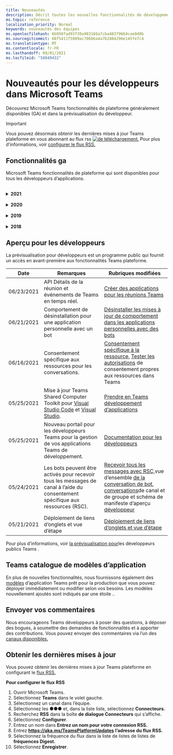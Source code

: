 ```yaml
---
title: Nouveautés
description: Décrit toutes les nouvelles fonctionnalités de développement dans Microsoft Teams
ms.topic: reference
localization_priority: Normal
keywords: nouveautés des équipes
ms.openlocfilehash: 6b050fad93f39a983166a7cba48379664cae040b
ms.sourcegitcommit: 68f5411f5989ac706b6a4a7b2884296e145fe7c4
ms.translationtype: MT
ms.contentlocale: fr-FR
ms.lasthandoff: 09/01/2021
ms.locfileid: "58849432"
---
```

# <a name="whats-new-for-developers-in-microsoft-teams"></a>Nouveautés pour les développeurs dans Microsoft Teams

Découvrez Microsoft Teams fonctionnalités de plateforme généralement disponibles (GA) et dans la prévisualisation du développeur.

> [!IMPORTANT]
> Vous pouvez désormais obtenir les dernières mises à jour Teams plateforme en vous abonnant au flux rss [ ![ de téléchargement.](~/assets/images/RSSfeeds.png)](https://aka.ms/TeamsPlatformUpdates) Pour plus d’informations, voir [configurer le flux RSS.](#get-latest-updates)

## <a name="ga-features"></a>Fonctionnalités ga

Microsoft Teams fonctionnalités de plateforme qui sont disponibles pour tous les développeurs d’applications.

<br>

<details>

<summary><b>2021</b></summary>

| **Date** | **Remarques** | **Rubriques modifiées** |
| -------- | --------- | ------------------ |
|08/31/2021| La fonctionnalité de scènes en mode ensemble personnalisé combine les participants dans une scène virtuelle unique et place leurs flux vidéo dans des sièges pré-déterminés. | [Scènes personnalisées du mode Ensemble](~/apps-in-teams-meetings/teams-together-mode.md) |
|08/25/2021| Introduction d’un guide pas à pas pour créer un bot Teams avec l' sign-on unique (SSO). | [Guide pas à pas pour créer un bot Teams avec l' cesso](sbs-bots-with-sso.yml) |
|08/19/2021| Événement de mise à jour d’installation reçu lorsque vous installez un bot sur un thread de conversation. | [Événement de mise à jour d’installation](bots/how-to/conversations/subscribe-to-conversation-events.md#installation-update-event) |
|08/12/2021|Créer des onglets avec les Cartes adaptatives|[Créer des onglets avec les Cartes adaptatives](tabs/how-to/build-adaptive-card-tabs.md)|
|08/04/2021| Les onglets n’auront plus de marges autour de leur expérience.  | [Suppression des marges de tabulation](resources/removing-tab-margins.md) |
|07/08/2021|L’extensibilité des applications de réunion est disponible sur les appareils mobiles. Les clients mobiles supportent les applications pendant la réunion. |[Extensibilité de l’application de réunion](apps-in-teams-meetings/meeting-app-extensibility.md)|
|06/28/2021|Intégrer la fonctionnalité s’il s’est s’il s’est s’il s'|[Intégrer Sélecteur de personnes fonctionnalité](concepts/device-capabilities/people-picker-capability.md)|  
|06/25/2021| Introduction du guide pas à pas pour envoyer des messages proactifs. | [Guide pas à pas pour envoyer des messages proactifs](sbs-send-proactive.yml) |
|06/09/2021| Vue d’étape pour les images dans les cartes adaptatives avec `allowExpand` attribut. | [Vue d’étape des images dans les cartes adaptatives](~/task-modules-and-cards/cards/cards-format.md) |
|05/31/2021| Onglets de conversation. | [Démarrer et poursuivre des conversations sur le contenu de vos onglets](~/tabs/how-to/conversational-tabs.md) |
|05/24/2021| Mise à jour Teams recommandations en matière de conception d’applications avec des modèles mobiles et bien plus encore.|[Conception de votre application Teams web](~/concepts/design/design-teams-app-overview.md)
|05/13/2021| Ajout d’informations sur mConnect et Skooler.|[Système de gestion de l’apprentissage par le chat](resources/moodle-overview.md)
|05/10/2021| La version 1.10 du manifeste est publiée.|[Schéma du manifeste](resources/schema/manifest-schema.md) |
|05/10/2021| Nouvelle fonctionnalité de personnalisation d’application.| [Activer les orgs pour personnaliser votre application](concepts/design/enable-app-customization.md) |
|05/07/2021| Liens profonds pour les appels audio et vidéo dans la conversation. |[Liens profonds](concepts/build-and-test/deep-links.md#deep-linking-to-an-audio-or-audio-video-call) |
|04/30/2021|De nouveaux conseils sur la publication d’applications dans Teams store.|[Publier votre application dans le Teams, Teams](concepts/deploy-and-publish/appsource/publish.md) [de validation du Store](concepts/deploy-and-publish/appsource/prepare/teams-store-validation-guidelines.md) |
|04/29/2021 | Actions universelles pour les cartes adaptatives. | [Actions universelles pour les cartes adaptatives](task-modules-and-cards/cards/universal-actions-for-adaptive-cards/overview.md) |
|04/29/2021 | Affichages spécifiques à l’utilisateur. | [Affichages spécifiques à l’utilisateur](task-modules-and-cards/cards/universal-actions-for-adaptive-cards/User-Specific-Views.md) |
|04/29/2021 | Flux de travail séquentiels. | [Flux de travail séquentiels](task-modules-and-cards/cards/universal-actions-for-adaptive-cards/Sequential-Workflows.md) |
|04/29/2021 | Cartes à jour. | [Cartes actualisées](task-modules-and-cards/cards/universal-actions-for-adaptive-cards/Up-To-Date-Views.md) |
|04/08/2021| Fonctionnalité de personnalisation d’application.|[Présentation de l’application Design Teams,](concepts/design/enable-app-customization.md) [vue d’ensemble d’App Studio](concepts/build-and-test/app-studio-overview.md#connectors)et [schéma de manifeste](resources/schema/manifest-schema-dev-preview.md) |
|03/18/2021|Remarque : mettez à jour la version 4.10 ou supérieure du SDK Bot Framework, car nous avons commencé avec le processus de dérision pour `TeamsInfo.getMembers` et `TeamsInfo.GetMembersAsync` . | [Modifications de l’API du bot pour les membres de l’équipe/de la conversation](resources/team-chat-member-api-changes.md) |
|03/05/2021|Étendue d’installation et fonctionnalité de groupe par défaut.| [Étendue d’installation et fonctionnalité de groupe par défaut](concepts/deploy-and-publish/add-default-install-scope.md) |
|03/05/2021|Réordez les onglets des applications personnelles.|[Réordesser l’onglet de conversation dans les applications personnelles](tabs/how-to/create-personal-tab.md#reorder-static-personal-tabs)|
|03/04/2021|Masquage d’informations dans les cartes adaptatives.| [Masquage d’informations dans les cartes adaptatives](task-modules-and-cards/cards/cards-format.md#information-masking-in-adaptive-cards) |
|02/19/2021|Ajout de fonctionnalités d’emplacement. <br/> Les informations sur les fonctionnalités d’emplacement sont ajoutées dans la vue d’ensemble des fonctionnalités de l’appareil, les autorisations natives des appareils, l’intégration des fonctionnalités multimédias et les fichiers de fonctionnalités de scanneur de QR ou de code-barres.|[Vue](concepts/device-capabilities/device-capabilities-overview.md)d’ensemble, demander des autorisations d’appareil, intégrer des [fonctionnalités multimédias,](concepts/device-capabilities/mobile-camera-image-permissions.md)intégrer des fonctionnalités de QR ou de scanneur de [code-barres,](concepts/device-capabilities/qr-barcode-scanner-capability.md)intégrer des [fonctionnalités](concepts/device-capabilities/native-device-permissions.md) [d’emplacement](concepts/device-capabilities/location-capability.md) |
|02/18/2021|Ajout de la fonctionnalité de QR ou de scanneur de code-barres. <br/> Les informations sur les fonctionnalités de QR ou de scanneur de code-barres sont ajoutées dans la vue d’ensemble des fonctionnalités de l’appareil, les autorisations natives de l’appareil et l’intégration des fichiers de fonctionnalités multimédias.|[Vue d’ensemble,](concepts/device-capabilities/device-capabilities-overview.md) [demander des autorisations d’appareil,](concepts/device-capabilities/native-device-permissions.md) [intégrer des fonctionnalités multimédias,](concepts/device-capabilities/mobile-camera-image-permissions.md)intégrer la QR ou la fonctionnalité de [scanneur de code-barres](concepts/device-capabilities/qr-barcode-scanner-capability.md) |
|02/09/2021|Ajout de la vue d’ensemble des fonctionnalités de l’appareil. <br/> Les informations sur les fonctionnalités du microphone sont ajoutées dans les autorisations natives de l’appareil et intègrent des fichiers de fonctionnalités multimédias.|[Vue d’ensemble,](concepts/device-capabilities/device-capabilities-overview.md) [demander des autorisations d’appareil,](concepts/device-capabilities/native-device-permissions.md) [intégrer des fonctionnalités multimédias](concepts/device-capabilities/mobile-camera-image-permissions.md)|

<br>

</details>

<br>

<details>
  
<summary><b>2020</b></summary>

| **Date** | **Remarques** | **Rubriques modifiées** |
| -------- | --------- | ------------------ |
|11/30/2020|Intégration de la plateforme d’identité Teams Shared Computer Toolkit et Visual Studio Code pour les onglets.|[Authentification unique avec authentification unique Teams Shared Computer Toolkit et Visual Studio Code pour les onglets](toolkit/visual-studio-code-tab-sso.md)|
|11/16/2020|Teams manifeste de l’application mis à jour vers la version 1.8.|[Référence : schéma de manifeste pour Microsoft Teams](resources/schema/manifest-schema.md)|
|11/10/2020|Teams recommandations en matière de conception de bot.|[Recommandations en matière de conception de bot](bots/design/bots.md)|
|09/30/2020|L’envoi et la réception de fichiers à des bots sur des appareils mobiles sont désormais pris en charge.|[Envoyer et recevoir des fichiers via votre bot](resources/bot-v3/bots-files.md)|
|09/22/2020|Nouvelles informations sur la mise en place Teams développement.|[Créer votre première vue d’Teams application](build-your-first-app/build-first-app-overview.md)|
|09/18/2020|Prise en charge des applications Teams réunion (version préliminaire).|[Créer des applications pour Teams réunions et](apps-in-teams-meetings/create-apps-for-teams-meetings.md) des applications dans Teams [réunions](apps-in-teams-meetings/teams-apps-in-meetings.md)|
|08/19/2020|Importez Teams messages avec Microsoft Graph.|[Importer des messages de plateforme tierces pour les équipes à l’aide de Microsoft Graph](graph-api/import-messages/import-external-messages-to-teams.md)
|08/12/2020 |Prise en charge des cartes adaptatives dans le webhook entrant déplacé vers ga.|[Envoyer des cartes adaptatives à l'aide d'un webhook entrant](~/webhooks-and-connectors/how-to/connectors-using.md#send-adaptive-cards-using-an-incoming-webhook) |
|08/10/2020|Commencer à créer Teams applications avec le Visual Studio Shared Computer Toolkit.|[Créer des applications avec les Microsoft Teams Shared Computer Toolkit et Visual Studio Code](toolkit/visual-studio-overview.md) |
|08/06/2020|Prise en charge de l’authentification sso tabs.|[Développer un onglet DSO Microsoft Teams SSO](tabs/how-to/authentication/auth-aad-sso.md#develop-an-sso-microsoft-teams-tab) |
|07/27/2020 | Graph des bots et des messages proactifs (prévisualisation publique).|[Activer l’installation proactive d’un bot et la messagerie proactive dans Teams avec Microsoft Graph](graph-api/proactive-bots-and-messages/graph-proactive-bots-and-messages.md)|
|07/22/2020 |Mises à jour des fonctionnalités des appareils mobiles.|[Demander des autorisations d’appareil pour Microsoft Teams onglet](concepts/device-capabilities/native-device-permissions.md) |
|07/20/2020|Teams Outil de validation d’application pour les soumissions AppSource.|[Teams Outil de validation d’application](concepts/deploy-and-publish/appsource/prepare/submission-checklist.md)
|07/15/2020|Créez un assistant virtuel pour Teams.|[Virtual Assistant pour Microsoft Teams](samples/virtual-assistant.md)|
|07/14/2020|Surfacing a native loading indicator documentation.|[Affichage d’un indicateur de chargement natif](tabs/how-to/create-tab-pages/content-page.md#show-a-native-loading-indicator)
|07/01/2020|Commencer à créer Teams applications avec le Visual Studio Code Shared Computer Toolkit.|[Créer des applications avec les Microsoft Teams Shared Computer Toolkit et Visual Studio Code](toolkit/visual-studio-code-overview.md) |
|07/01/2020|Sign-on unique for tabs GA for Teams web and desktop clients.|[Single Sign-On (SSO)](tabs/how-to/authentication/auth-aad-sso.md)|
|06/05/2020| Schéma de manifeste mis à jour vers la version 1.7.| [Référence : schéma de manifeste pour Microsoft Teams](resources/schema/manifest-schema.md)|
|05/18/2020|Intégrez Power Virtual Agents avec Teams.|[Intégrer un chatbot Power Virtual Agents avec Microsoft Teams](bots/how-to/add-power-virtual-agents-bot-to-teams.md)|
|04/01/2020|Intégrez des systèmes WFM à Shifts Connector pour Teams.|[Microsoft Teams Déplace les connecteurs WFM](samples/shifts-wfm-connectors.md)
|03/24/2020 | Prise en charge supplémentaire pour la récupération d’un seul membre d’une conversation et prise en charge supplémentaire pour la récupération des membres pagagés. | [Obtenir un contexte Teams pour votre bot](~/bots/how-to/get-teams-context.md) |

<br>

</details>

<br>

<details>
  
<summary><b>2019</b></summary>

| **Date** | **Remarques** | **Rubriques modifiées** |
| -------- | --------- | ------------------ |
| 12/26/2019 | Le `replyToId` paramètre dans les charges utiles envoyées à un bot n’est plus chiffré, ce qui vous permet d’utiliser cette valeur pour créer des liens profonds vers ces messages. Les charges utiles de message incluent les valeurs chiffrées dans le paramètre `legacy.replyToId` .  |
| 11/05/2019 | Sign-on unique using the Teams JavaScript SDK. | [Authentification unique](tabs/how-to/authentication/auth-aad-sso.md) |
| 10/31/2019 | Mise à jour de la documentation sur les bots de conversation et les extensions de messagerie pour refléter le SDK Bot Framework 4.6. La documentation relative au SDK v3 est disponible dans la section Ressources. | Documentation complète sur les bots et les extensions de messagerie. |
| 10/31/2019 | Nouvelle structure de la documentation et refactoriser les articles principaux. Signalez les liens morts ou les 404 en créant un GitHub. | Tous! |
| 09/13/2019 | Le bot de demande est installé à partir de l’extension de messagerie basée sur l’action. | [Lancer des actions avec des extensions de messagerie](resources/messaging-extension-v3/create-extensions.md#request-to-install-your-conversational-bot)
| 08/28/2019 | Prise en charge des canaux privés dans les onglets et les connecteurs. | [Obtenir un contexte Teams pour votre onglet](tabs/how-to/access-teams-context.md#retrieve-context-in-private-channels) |
| 06/20/2019 | Partagez un site web externe, à partir d’un site web externe, dans un canal Teams externe. | [Partager avec Teams](~/share-to-teams.md) |
| 05/25/2019 | Répondez avec un message de bot à partir du module de tâche. | [Répondre avec un message bot à partir du module de tâche](resources/messaging-extension-v3/create-extensions.md#respond-with-an-adaptive-card-message-sent-from-a-bot) |
| 05/25/2019 | Bots dans les conversations de groupe. | [Interagir avec un bot dans une conversation de groupe ou un canal](~/concepts/bots/bot-conversations/bots-conv-channel.md) |
| 05/20/2019 | Localisation du manifeste de l’application. | [Localisation d’application](~/publishing/apps-localization.md) |
| 05/20/2019 | Actions de message. | [Message Actions](resources/messaging-extension-v3/create-extensions.md#action-type-message-extensions) |
| 05/20/2019 | Déploiement de lien (aperçus d’URL personnalisées). | [Déploiement de lien](messaging-extensions/how-to/link-unfurling.md)|
| 05/06/2019 | Programme de certification des applications du Windows Store. | [Certification des applications](~/concepts/deploy-and-publish/appsource/post-publish/overview.md#complete-microsoft-365-certification) |
| 05/06/2019 | Les modèles d’application sont désormais disponibles. | [Modèles d’application](~/samples/app-templates.md) |
| 04/23/2019 | Les extensions de messagerie basées sur l’action sont désormais disponibles. | [Extensions de message basées sur l’action](~/concepts/messaging-extensions/create-extensions.md) |
| 02/18/2019 | Création de liens profonds vers une conversation privée. | [Lien profond vers une conversation](concepts/build-and-test/deep-links.md#deep-linking-to-a-chat) |
| 01/23/2019 | Surfacing SKU and licenceType information in the tab context. | [Contexte de l’onglet](~/concepts/tabs/tabs-context.md) |

<br>

</details>

<br>

<details>

<summary><b>2018</b></summary>

| **Date** | **Remarques** | **Rubriques modifiées** |
| -------- | --------- | ------------------ |
| 11/12/2018 | Les onglets de la conversation de groupe sont désormais disponibles dans la version finale de Teams. Dans le cadre de ce travail, la section Onglets a été retravaillée pour plus de clarté.| [Onglets configurables](~/concepts/tabs/tabs-configurable.md) |
| 11/11/2018 | La mise en place de Node JS et de .NET/C# a été mise à jour pour utiliser App Studio dans Teams et une nouvelle section a été ajoutée sur l’hébergement d’applications Teams node dans Azure. | Commencer à travailler sur la plateforme Microsoft Teams avec [C#/.NET](~/get-started/get-started-dotnet-app-studio.md)et App Studio, commencer sur la plateforme Microsoft Teams avec [Node JS](~/get-started/get-started-nodejs-app-studio.md)et App Studio, héberger votre application [node Teams dans Azure](~/get-started/get-started-nodejs-in-azure.md)|
| 11/09/2018 | Vous pouvez désormais créer des liens profonds vers des conversations privées entre les utilisateurs. | [Lien profond vers une conversation](concepts/build-and-test/deep-links.md#deep-linking-to-a-chat) |
| 11/08/2018 | SharePoint Framework 1.7 a été livré et une nouvelle fonctionnalité permet d’utiliser Microsoft Teams’onglet en tant que SharePoint Framework web. | [Onglets dans SharePoint](~/concepts/tabs/tabs-in-sharepoint.md) |
| 11/05/2018 | La **fonctionnalité de module** de tâche a été publiée. Un module de tâche vous permet de créer des expériences popup modales dans votre application Teams, à partir de bots et d’onglets. À l’intérieur de la fenêtre popup, vous pouvez exécuter votre propre code HTML/JavaScript personnalisé, afficher un widget basé sur un widget tel qu’une vidéo YouTube ou Microsoft Stream, ou afficher une carte `<iframe>` [adaptative.](/adaptive-cards/) | [Vue d’ensemble du module de](~/concepts/task-modules/task-modules-overview.md)tâche, module de [tâche dans les onglets,](~/concepts/task-modules/task-modules-tabs.md)  [module de tâche dans les bots](~/concepts/task-modules/task-modules-bots.md) |
| 10/05/2018 | Les informations de mise en forme des cartes ont été mises à jour et testées dans les clients de bureau, iOS et Android pour Teams. | [Cartes,](~/concepts/cards/cards.md) [mise en forme de carte](~/concepts/cards/cards-format.md) |
| 09/24/2018 | Les appels et les API de réunion en ligne pour Microsoft Graph ont été publiés en version bêta et les applications Teams peuvent désormais interagir avec les utilisateurs de manière enrichie à l’aide de la voix et de la vidéo. | [Appels et bots](~/concepts/calls-and-meetings/registering-calling-bot.md)de réunions en ligne, [concepts](~/concepts/calls-and-meetings/real-time-media-concepts.md)multimédias en temps réel, inscription d’un [bot](~/concepts/calls-and-meetings/registering-calling-bot.md)d’appel, débogage et test [local,](~/concepts/calls-and-meetings/debugging-local-testing-calling-meeting-bots.md)support hébergé par [l’application](~/concepts/calls-and-meetings/requirements-considerations-application-hosted-media-bots.md), gestion des notifications d’appels [entrants](~/concepts/calls-and-meetings/call-notifications.md) |
| 09/11/2018 | Les pages de configuration d’onglets sont désormais beaucoup plus grandes. | [Création d’onglets](tabs/design/tabs.md) |
| 08/15/2018 | Les cartes adaptatives sont désormais Teams.|[Actions de carte adaptative dans Teams](task-modules-and-cards/cards/cards-reference.md#adaptive-card) |
| 08/10/2018 | Prise en charge du client pour DevTools.| [DevTools pour le client Microsoft Teams bureau](~/resources/dev-preview/developer-preview-tools.md)|
| 08/08/2018 | Les extensions de messagerie prend désormais en charge plusieurs commandes. | [composeExtensions.commands](~/resources/schema/manifest-schema.md#composeextensionscommands)|
| 08/07/2018 | La configuration en ligne est désormais prise en charge dans les connecteurs. La documentation des connecteurs a également été révisée et étendue pour des raisons de clarté.| [Connecteurs](~/concepts/connectors/connectors.md)|
| 08/06/2018 | Votre bot peut désormais envoyer et recevoir des fichiers.| [Envoyer et recevoir des fichiers via votre bot](~/bots/how-to/bots-filesv4.md)|
| 07/23/2018 | Des informations sur la nouvelle certification des applications ont été ajoutées à la section Publication. |[Autorisations de manifeste](resources/schema/manifest-schema.md#permissions)|
| 07/16/2018 | Davantage d’espace a été alloué à la page de configuration de l’onglet. | [La page de configuration de l’onglet est beaucoup plus grande](tabs/design/tabs.md)|
| 07/12/2018 | Informations sur l’accès invité. | [Accès invité dans Microsoft Teams](/microsoftteams/guest-access#guest-access-overview)|
| 06/07/2018 | Des informations sur Microsoft Teams catalogue d’applications client ont été ajoutées. | [Publier votre application Microsoft Teams web](~/publishing/apps-publish.md)|
| 05/29/2018 | Les cartes adaptatives sont pris en charge Teams. | [Actions de carte adaptative dans Teams](task-modules-and-cards/cards/cards-reference.md) |
| 04/17/2018 | ReplyToID a été ajouté à la charge utile pour les `Invoke` actions de carte et de `MessageBack` carte. Ceci est particulièrement utile si vous devez mettre à jour le message dont l’action de carte est d’provenance. | [Actions de carte](~/concepts/cards/cards-actions.md)|
| 04/12/2018 | Ajout de cette rubrique pour suivre les modifications apportées à l’interface de programmation Teams et à cet ensemble de documentation. | [Nouveautés](~/whats-new.md)|
| 04/10/2018 | URL d’authentification modifiées pour utiliser de manière cohérente l’ID de client dans le chemin d’accès. | [Flux d’authentification pour les onglets,](~/concepts/authentication/auth-flow-tab.md) [authentification par onglets AAD](~/concepts/authentication/auth-tab-AAD.md)|
| 04/06/2018 | Ajout d’instructions de conception pour l’utilisation de la zone de commande. |[Zone de commande](~/resources/design/framework/command-box.md)|
| 04/02/2018 | Utilisation de bots pour envoyer des notifications pour votre application. |[Bots avec notification seulement](~/concepts/bots/bots-notification-only.md)|
| 03/27/2018 | Documentation étendue pour la messagerie proactive. |[Démarrer une conversation](./concepts/bots/bot-conversations/bots-conv-proactive.md)|
| 03/15/2018 | Documentation refactorisante pour les cartes. |[Cartes,](~/concepts/cards/cards.md) [actions de carte,](~/concepts/cards/cards-actions.md) [mise en forme de carte,](~/concepts/cards/cards-format.md) [référence de carte](~/concepts/cards/cards-reference.md)|
| 03/03/2018 | Ajout de la documentation Teams App Studio. |[Développer rapidement des applications avec Teams App Studio](~/get-started/get-started-app-studio.md), à l’aide de la bibliothèque de [contrôles dans App Studio](~/get-started/app-studio-component-library.md)|
| 02/27/2018 | Ajout d’un exemple de code pour démontrer la méthode AsTeamsChannelAccounts(). |[Obtenir un contexte pour votre bot](~/concepts/bots/bots-context.md)|
| 02/05/2018 | Ajout de rubriques pour commencer à utiliser C#. |[Prise en main de la plateforme Microsoft Teams avec C#/.NET](./get-started/get-started-dotnet-app-studio.md)|

<br>

</details>

## <a name="developer-preview"></a>Aperçu pour les développeurs

La prévisualisation pour développeurs est un programme public qui fournit un accès en avant-première aux fonctionnalités Teams plateforme.  

| **Date** | **Remarques** | **Rubriques modifiées** |
| -------- | --------- | ------------------ |
|06/23/2021| API Détails de la réunion et événements de Teams en temps réel. | [Créer des applications pour les réunions Teams](~/apps-in-teams-meetings/API-references.md#meeting-details-api) |
|06/21/2021|Comportement de désinstallation pour une application personnelle avec un bot | [Désinstaller les mises à jour de comportement dans les applications personnelles avec des bots](bots/how-to/conversations/subscribe-to-conversation-events.md#uninstall-behavior-for-personal-app-with-bot)|
|06/16/2021| Consentement spécifique aux ressources pour les conversations. |[Consentement spécifique à la ressource,](graph-api/rsc/resource-specific-consent.md) [Tester les autorisations](graph-api/rsc/test-resource-specific-consent.md) de consentement propres aux ressources dans Teams|
|05/25/2021| Mise à jour Teams Shared Computer Toolkit pour [Visual Studio Code](https://marketplace.visualstudio.com/items?itemName=TeamsDevApp.ms-teams-vscode-extension) et [Visual Studio](https://marketplace.visualstudio.com/items?itemName=msft-vsteamstoolkit.vsteamstoolkit&ssr=false#overview). | [Prendre en Teams développement d’applications](~/get-started/prerequisites.md) |
|05/25/2021| Nouveau portail pour les développeurs Teams pour la gestion de vos applications Teams de développement. | [Documentation pour les développeurs](concepts/build-and-test/teams-developer-portal.md) |
|05/24/2021|Les bots peuvent être activés pour recevoir tous les messages de canal à l’aide du consentement spécifique aux ressources (RSC).|[Recevoir tous les messages avec RSC,](~/bots/how-to/conversations/channel-messages-with-rsc.md)vue d’ensemble [de la conversation de bot,](~/bots/how-to/conversations/conversation-basics.md) [conversations](~/bots/how-to/conversations/channel-and-group-conversations.md)de canal et de groupe et schéma de manifeste d’aperçu [développeur](~/resources/schema/manifest-schema-dev-preview.md) |
|05/21/2021|Déploiement de liens d’onglets et vue d’étape|[Déploiement de liens d’onglets et vue d’étape](tabs/tabs-link-unfurling.md) |

Pour plus d’informations, voir [la prévisualisation pour](~/resources/dev-preview/developer-preview-intro.md)les développeurs publics Teams .

## <a name="teams-app-template-catalog"></a>Teams catalogue de modèles d’application

En plus de nouvelles fonctionnalités, nous fournissons également des [modèles](samples/app-templates.md) d’application Teams prêt pour la production que vous pouvez déployer immédiatement ou modifier selon vos besoins. Les modèles nouvellement ajoutés sont indiqués par une étoile ..

## <a name="submit-your-feedback"></a>Envoyer vos commentaires

Nous encourageons Teams développeurs à poser des questions, à déposer des bogues, à soumettre des demandes de fonctionnalités et à apporter des contributions. Vous pouvez envoyer des commentaires via l’un des [canaux disponibles.](feedback.md)

## <a name="get-latest-updates"></a>Obtenir les dernières mises à jour

Vous pouvez obtenir les dernières mises à jour Teams plateforme en configurant le [flux RSS.](https://aka.ms/TeamsPlatformUpdates)

**Pour configurer le flux RSS**

1. Ouvrir Microsoft Teams.
1. Sélectionnez **Teams** dans le volet gauche.
1. Sélectionnez un canal dans l’équipe.
1. Sélectionnez les &#x25CF;&#x25CF;&#x25CF; et, dans la liste liste, sélectionnez **Connecteurs.**
1. Recherchez **RSS** dans la boîte **de dialogue Connecteurs** qui s’affiche.
1. Sélectionnez **Configurer**.
1. Entrez un nom dans **Entrez un nom pour votre connexion RSS.**
1. Entrez **https://aka.ms/TeamsPlatformUpdates** **l’adresse du flux RSS.**
1. Sélectionnez la fréquence du flux dans la liste de listes de listes de **fréquences Digest.**
1. Sélectionnez **Enregistrer**.
